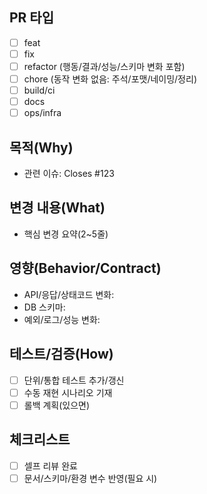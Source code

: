 ## PR 타입
<!-- 하나 이상 선택 -->
- [ ] feat
- [ ] fix
- [ ] refactor (행동/결과/성능/스키마 변화 포함)
- [ ] chore (동작 변화 없음: 주석/포맷/네이밍/정리)
- [ ] build/ci
- [ ] docs
- [ ] ops/infra

## 목적(Why)
- 관련 이슈: Closes #123

## 변경 내용(What)
- 핵심 변경 요약(2~5줄)

## 영향(Behavior/Contract)  <!-- refactor·feat에 해당 시 작성 -->
- API/응답/상태코드 변화: 
- DB 스키마: 
- 예외/로그/성능 변화: 

## 테스트/검증(How)
- [ ] 단위/통합 테스트 추가/갱신
- [ ] 수동 재현 시나리오 기재
- [ ] 롤백 계획(있으면)

## 체크리스트
- [ ] 셀프 리뷰 완료
- [ ] 문서/스키마/환경 변수 반영(필요 시)
